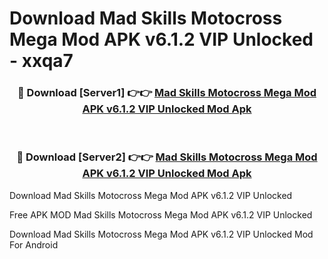 # Download Mad Skills Motocross Mega Mod APK v6.1.2 VIP Unlocked - xxqa7



<div align="center">
<h3>🔴 Download [Server1] 👉👉 <a href="https://momento.my/?title=Mad_Skills_Motocross_Mega_Mod_APK_v6.1.2_VIP_Unlocked">Mad Skills Motocross Mega Mod APK v6.1.2 VIP Unlocked Mod Apk</a></h3><br>

<h3>🔴 Download [Server2] 👉👉 <a href="https://momento.my/?title=Mad_Skills_Motocross_Mega_Mod_APK_v6.1.2_VIP_Unlocked">Mad Skills Motocross Mega Mod APK v6.1.2 VIP Unlocked Mod Apk</a></h3>
</div>



Download Mad Skills Motocross Mega Mod APK v6.1.2 VIP Unlocked 

Free APK MOD Mad Skills Motocross Mega Mod APK v6.1.2 VIP Unlocked 

Download Mad Skills Motocross Mega Mod APK v6.1.2 VIP Unlocked Mod For Android
